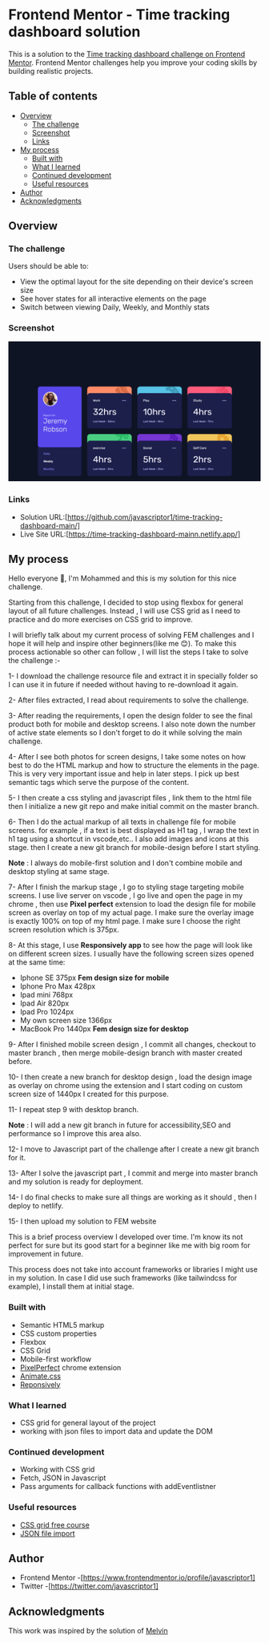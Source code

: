 # Frontend Mentor - Time tracking dashboard solution

This is a solution to the [Time tracking dashboard challenge on Frontend Mentor](https://www.frontendmentor.io/challenges/time-tracking-dashboard-UIQ7167Jw). Frontend Mentor challenges help you improve your coding skills by building realistic projects.

## Table of contents

- [Overview](#overview)
  - [The challenge](#the-challenge)
  - [Screenshot](#screenshot)
  - [Links](#links)
- [My process](#my-process)
  - [Built with](#built-with)
  - [What I learned](#what-i-learned)
  - [Continued development](#continued-development)
  - [Useful resources](#useful-resources)
- [Author](#author)
- [Acknowledgments](#acknowledgments)

## Overview

### The challenge

Users should be able to:

- View the optimal layout for the site depending on their device's screen size
- See hover states for all interactive elements on the page
- Switch between viewing Daily, Weekly, and Monthly stats

### Screenshot

![](./screenshot1.png)

### Links

- Solution URL:[https://github.com/javascriptor1/time-tracking-dashboard-main/]
- Live Site URL:[https://time-tracking-dashboard-mainn.netlify.app/]

## My process

Hello everyone 👋, I'm Mohammed and this is my solution for this nice challenge.

Starting from this challenge, I decided to stop using flexbox for general layout of all future challenges. Instead , I will use CSS grid as I need to practice and do more exercises on CSS grid to improve.

I will briefly talk about my current process of solving FEM challenges and I hope it will help and inspire other beginners(like me 😊). To make this process actionable so other can follow , I will list the steps I take to solve the challenge :-

1- I download the challenge resource file and extract it in specially folder so I can use it in future if needed without having to re-download it again.

2- After files extracted, I read about requirements to solve the challenge.

3- After reading the requirements, I open the design folder to see the final product both for mobile and desktop screens. I also note down the number of active state elements so I don't forget to do it while solving the main challenge.

4- After I see both photos for screen designs, I take some notes on how best to do the HTML markup and how to structure the elements in the page. This is very very important issue and help in later steps. I pick up best semantic tags which serve the purpose of the content.

5- I then create a css styling and javascript files , link them to the html file then I initialize a new git repo and make initial commit on the master branch.

6- Then I do the actual markup of all texts in challenge file for mobile screens. for example , if a text is best displayed as H1 tag , I wrap the text in h1 tag using a shortcut in vscode,etc.. I also add images and icons at this stage. then I create a new git branch for mobile-design before I start styling.

**Note** : I always do mobile-first solution and I don't combine mobile and desktop styling at same stage.

7- After I finish the markup stage , I go to styling stage targeting mobile screens. I use live server on vscode , I go live and open the page in my chrome , then use **Pixel perfect** extension to load the design file for mobile screen as overlay on top of my actual page. I make sure the overlay image is exactly 100% on top of my html page. I make sure I choose the right screen resolution which is 375px.

8- At this stage, I use **Responsively app** to see how the page will look like on different screen sizes. I usually have the following screen sizes opened at the same time:

- Iphone SE 375px **Fem design size for mobile**
- Iphone Pro Max 428px
- Ipad mini 768px
- Ipad Air 820px
- Ipad Pro 1024px
- My own screen size 1366px
- MacBook Pro 1440px **Fem design size for desktop**

9- After I finished mobile screen design , I commit all changes, checkout to master branch , then merge mobile-design branch with master created before.

10- I then create a new branch for desktop design , load the design image as overlay on chrome using the extension and I start coding on custom screen size of 1440px I created for this purpose.

11- I repeat step 9 with desktop branch.

**Note** : I will add a new git branch in future for accessibility,SEO and performance so I improve this area also.

12- I move to Javascript part of the challenge after I create a new git branch for it.

13- After I solve the javascript part , I commit and merge into master branch and my solution is ready for deployment.

14- I do final checks to make sure all things are working as it should , then I deploy to netlify.

15- I then upload my solution to FEM website

This is a brief process overview I developed over time.  I'm know its not perfect for sure but its good start for a beginner like me with big room for improvement in future.

This process does not take into account frameworks or libraries I might use in my solution.  In case I did use such frameworks (like tailwindcss for example), I install them at initial stage.

### Built with

- Semantic HTML5 markup
- CSS custom properties
- Flexbox
- CSS Grid
- Mobile-first workflow
- [PixelPerfect](https://www.welldonecode.com/perfectpixel/) chrome extension
- [Animate.css](https://animate.style/)
- [Reponsively](https://responsively.app/)

### What I learned

- CSS grid for general layout of the project
- working with json files to import data and update the DOM

### Continued development

- Working with CSS grid
- Fetch, JSON in Javascript
- Pass arguments for callback functions with addEventlistner

### Useful resources

- [CSS grid free course](https://scrimba.com/learn/cssgrid/)
- [JSON file import](https://www.freecodecamp.org/news/how-to-read-json-file-in-javascript/)

## Author

- Frontend Mentor -[https://www.frontendmentor.io/profile/javascriptor1]
- Twitter -[https://twitter.com/javascriptor1]

## Acknowledgments

This work was inspired by the solution of [Melvin](https://www.frontendmentor.io/profile/MelvinAguilar)
